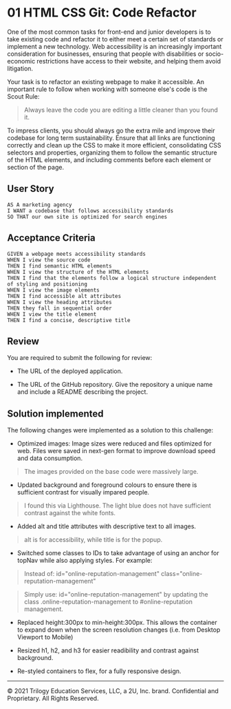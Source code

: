 # 01 HTML CSS Git: Code Refactor

One of the most common tasks for front-end and junior developers is to take existing code and refactor it to either meet a certain set of standards or implement a new technology. Web accessibility is an increasingly important consideration for businesses, ensuring that people with disabilities or socio-economic restrictions have access to their website, and helping them avoid litigation.

Your task is to refactor an existing webpage to make it accessible. An important rule to follow when working with someone else's code is the Scout Rule:

> Always leave the code you are editing a little cleaner than you found it.

To impress clients, you should always go the extra mile and improve their codebase for long term sustainability. Ensure that all links are functioning correctly and clean up the CSS to make it more efficient, consolidating CSS selectors and properties, organizing them to follow the semantic structure of the HTML elements, and including comments before each element or section of the page.

## User Story

```
AS A marketing agency
I WANT a codebase that follows accessibility standards
SO THAT our own site is optimized for search engines
```

## Acceptance Criteria

```
GIVEN a webpage meets accessibility standards
WHEN I view the source code
THEN I find semantic HTML elements
WHEN I view the structure of the HTML elements
THEN I find that the elements follow a logical structure independent of styling and positioning
WHEN I view the image elements
THEN I find accessible alt attributes
WHEN I view the heading attributes
THEN they fall in sequential order
WHEN I view the title element
THEN I find a concise, descriptive title
```

## Review

You are required to submit the following for review:

* The URL of the deployed application.

* The URL of the GitHub repository. Give the repository a unique name and include a README describing the project.


## Solution implemented

The following changes were implemented as a solution to this challenge:

* Optimized images: Image sizes were reduced and files optimized for web. Files were saved in next-gen format to improve download speed and data consumption.

> The images provided on the base code were massively large.

* Updated background and foreground colours to ensure there is sufficient contrast for visually impared people.

> I found this via Lighthouse. The light blue does not have sufficient contrast against the white fonts.

* Added alt and title attributes with descriptive text to all images.

> alt is for accessibility, while title is for the popup.

* Switched some classes to IDs to take advantage of using an anchor for topNav while also applying styles. For example:
> Instead of: id="online-reputation-management" class="online-reputation-management"

> Simply use: id="online-reputation-management" by updating the class .online-reputation-management to #online-reputation management.

* Replaced height:300px to min-height:300px. This allows the container to expand down when the screen resolution changes (i.e. from Desktop Viewport to Mobile)

* Resized h1, h2, and h3 for easier readibility and contrast against background.

* Re-styled containers to flex, for a fully responsive design.
- - -
© 2021 Trilogy Education Services, LLC, a 2U, Inc. brand. Confidential and Proprietary. All Rights Reserved.
